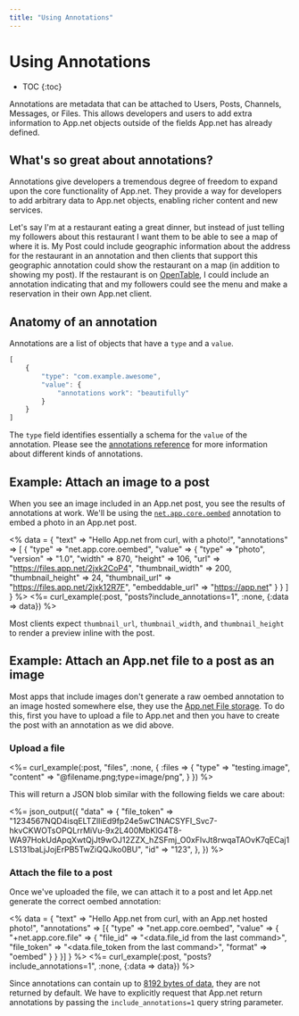 ```yaml
---
title: "Using Annotations"
---
```


# Using Annotations

* TOC
{:toc}

Annotations are metadata that can be attached to Users, Posts, Channels, Messages, or Files. This allows developers and users to add extra information to App.net objects outside of the fields App.net has already defined.

## What's so great about annotations?

Annotations give developers a tremendous degree of freedom to expand upon the core functionality of App.net. They provide a way for developers to add arbitrary data to App.net objects, enabling richer content and new services.

Let's say I'm at a restaurant eating a great dinner, but instead of just telling my followers about this restaurant I want them to be able to see a map of where it is. My Post could include geographic information about the address for the restaurant in an annotation and then clients that support this geographic annotation could show the restaurant on a map (in addition to showing my post). If the restaurant is on [OpenTable](http://www.opentable.com), I could include an annotation indicating that and my followers could see the menu and make a reservation in their own App.net client.

## Anatomy of an annotation

Annotations are a list of objects that have a `type` and a `value`.

~~~ js
[
    {
        "type": "com.example.awesome",
        "value": {
            "annotations work": "beautifully"
        }
    }
]
~~~

The `type` field identifies essentially a schema for the `value` of the annotation. Please see the [annotations reference](/reference/meta/annotations/#documenting-annotations) for more information about different kinds of annotations.

## Example: Attach an image to a post

When you see an image included in an App.net post, you see the results of annotations at work. We'll be using the [`net.app.core.oembed`](https://github.com/appdotnet/object-metadata/blob/master/annotations/net.app.core.oembed.md) annotation to embed a photo in an App.net post.

<% data = {
    "text" => "Hello App.net from curl, with a photo!",
    "annotations" => [
      {
        "type" => "net.app.core.oembed",
        "value" => {
          "type" => "photo",
          "version" => "1.0",
          "width" => 870,
          "height" => 106,
          "url" => "https://files.app.net/2jxk2CoP4",
          "thumbnail_width" => 200,
          "thumbnail_height" => 24,
          "thumbnail_url" => "https://files.app.net/2jxk12R7F",
          "embeddable_url" => "https://app.net"
        }
      }
    ]
} %>
<%= curl_example(:post, "posts?include_annotations=1", :none, {:data => data}) %>

Most clients expect `thumbnail_url`, `thumbnail_width`, and `thumbnail_height` to render a preview inline with the post.

## Example: Attach an App.net file to a post as an image

Most apps that include images don't generate a raw oembed annotation to an image hosted somewhere else, they use the [App.net File storage](/reference/resources/files/). To do this, first you have to upload a file to App.net and then you have to create the post with an annotation as we did above.

### Upload a file

<%= curl_example(:post, "files", :none, {
    :files => {
        "type" => "testing.image",
        "content" => "@filename.png;type=image/png",
    }
}) %>


This will return a JSON blob similar with the following fields we care about:

<%= json_output({
    "data" => {
        "file_token" => "1234567NQD4isqELTZlIiEd9fp24e5wC1NACSYFI_Svc7-hkvCKWOTsOPQLrrMiVu-9x2L400MbKlG4T8-WA97HokUdApqXwtQjJt9wOJ12ZZX_hZSFmj_O0xFlvJt8rwqaTAOvK7qECaj1LS131baLjJojErPB5TwZiQQJko0BU",
        "id" => "123",
    },
}) %>

### Attach the file to a post

Once we've uploaded the file, we can attach it to a post and let App.net generate the correct oembed annotation:

<% data = {
    "text" => "Hello App.net from curl, with an App.net hosted photo!",
    "annotations" => [{
        "type" => "net.app.core.oembed",
        "value" => {
            "+net.app.core.file" => {
                "file_id" => "<data.file_id from the last command>",
                "file_token" => "<data.file_token from the last command>",
                "format" => "oembed"
            }
        }
    }]
} %>
<%= curl_example(:post, "posts?include_annotations=1", :none, {:data => data}) %>

Since annotations can contain up to [8192 bytes of data](/reference/meta/annotations/#limit), they are not returned by default. We have to explicitly request that App.net return annotations by passing the `include_annotations=1` query string parameter.
